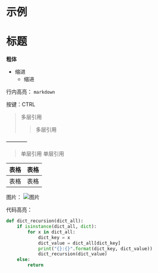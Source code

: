 # 示例

# 标题

**粗体**

- 缩进
  - 缩进

行内高亮： `markdown`

按键：CTRL

> 多层引用
> > 多层引用

———— 

> 单层引用
> 单层引用

| 表格 | 表格 |
| -    |  -   |
| 表格 | 表格 |


图片： ![图片](https://vip.kybmig.cc/uploads/avatar/2017090517-74X25272-286f-4aba-8f62-005188ffd4bd.jpg)



代码高亮：
```python
def dict_recursion(dict_all):
    if isinstance(dict_all, dict):
        for x in dict_all:
            dict_key = x
            dict_value = dict_all[dict_key]
            print("{}:{}".format(dict_key, dict_value))
            dict_recursion(dict_value)
    else:
        return
```
